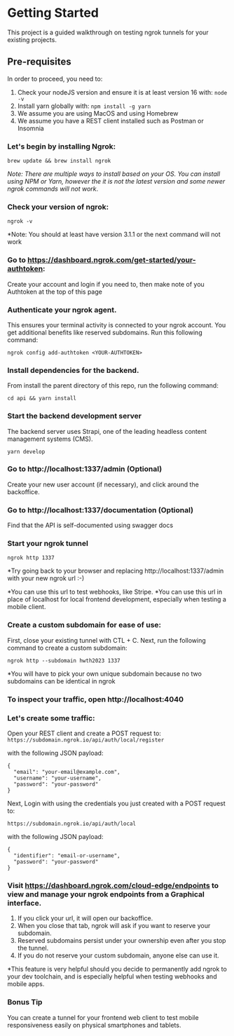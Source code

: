 # Getting Started 

This project is a guided walkthrough on testing ngrok tunnels for your existing projects.

## Pre-requisites

In order to proceed, you need to:
1. Check your nodeJS version and ensure it is at least version 16 with: ```node -v```
2. Install yarn globally with: ```npm install -g yarn```
3. We assume you are using MacOS and using Homebrew
4. We assume you have a REST client installed such as Postman or Insomnia

### Let's begin by installing Ngrok:
``` 
brew update && brew install ngrok
```

*Note: There are multiple ways to install based on your OS. You can install using NPM or Yarn, however the it is not the latest version and some newer ngrok commands will not work*.

### Check your version of ngrok:
``` 
ngrok -v 
```

*Note: You should at least have version 3.1.1 or the next command will not work


### Go to https://dashboard.ngrok.com/get-started/your-authtoken:

Create your account and login if you need to, then make note of you Authtoken at the top of this page

### Authenticate your ngrok agent.
This ensures your terminal activity is connected to your ngrok account. You get additional benefits like reserved subdomains. Run this following command:

```
ngrok config add-authtoken <YOUR-AUTHTOKEN>
```


### Install dependencies for the backend.
From install the parent directory of this repo, run the following command:

```
cd api && yarn install
```


### Start the backend development server
The backend server uses Strapi, one of the leading headless content management systems (CMS).

```
yarn develop
```


### Go to http://localhost:1337/admin (Optional)

Create your new user account (if necessary), and click around the backoffice.

### Go to http://localhost:1337/documentation (Optional)
Find that the API is self-documented using swagger docs

### Start your ngrok tunnel
```
ngrok http 1337
```

*Try going back to your browser and replacing http://localhost:1337/admin with your new ngrok url :-)


*You can use this url to test webhooks, like Stripe.
*You can use this url in place of localhost for local frontend development, especially when testing a mobile client.

### Create a custom subdomain for ease of use:
First, close your existing tunnel with CTL + C.
Next, run the following command to create a custom subdomain:

```
ngrok http --subdomain hwth2023 1337
```

*You will have to pick your own unique subdomain because no two subdomains can be identical in ngrok

### To inspect your traffic, open http://localhost:4040

### Let's create some traffic:
Open your REST client and create a POST request to:
``` https://subdomain.ngrok.io/api/auth/local/register```

with the following JSON payload:
```
{
  "email": "your-email@example.com",
  "username": "your-username",
  "password": "your-password"
}
```
Next, Login with using the credentials you just created with a POST request to:

``` 
https://subdomain.ngrok.io/api/auth/local
```

with the following JSON payload:

```
{
  "identifier": "email-or-username",
  "password": "your-password"
}
```

### Visit https://dashboard.ngrok.com/cloud-edge/endpoints to view and manage your ngrok endpoints from a Graphical interface.

1. If you click your url, it will open our backoffice. 
2. When you close that tab, ngrok will ask if you want to reserve your subdomain. 
3. Reserved subdomains persist under your ownership even after you stop the tunnel.
4. If you do not reserve your custom subdomain, anyone else can use it.

*This feature is very helpful should you decide to permanently add ngrok to your dev toolchain, and is especially helpful when testing webhooks and mobile apps.

### Bonus Tip
You can create a tunnel for your frontend web client to test mobile responsiveness easily on physical smartphones and tablets.

